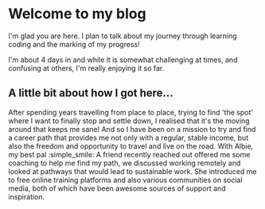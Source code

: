# Welcome to my blog

I'm glad you are here. I plan to talk about my journey through learning coding and the marking of my progress!

I'm about 4 days in and while it is somewhat challenging at times, and confusing at others, I'm really enjoying it so far.

## A little bit about how I got here...

After spending years travelling from place to place, trying to find 'the spot' where I want to finally stop and settle down, I realised that it's the moving around that keeps me sane! And so I have been on a mission to try and find a career path that provides me not only with a regular, stable income, but also the freedom and opportunity to travel and live on the road. With Albie, my best pal :simple_smile:
A friend recently reached out offered me some coaching to help me find my path, we discussed working remotely and looked at pathways that would lead to sustainable work. She introduced me to free online training platforms and also various communities on social media, both of which have been awesome sources of support and inspiration.
